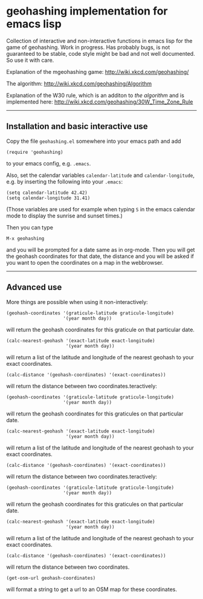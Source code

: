 # geohashing implementation for emacs lisp
Collection of interactive and non-interactive functions in emacs lisp for the
game of geohashing. Work in progress. Has probably bugs,
is not guaranteed to be stable, code style might be bad and not well documented.
So use it with care.

Explanation of the mgeohashing game: http://wiki.xkcd.com/geohashing/

The algorithm: http://wiki.xkcd.com/geohashing/Algorithm

Explanation of the W30 rule, which is an additon to *the algorithm* and is implemented here:
http://wiki.xkcd.com/geohashing/30W_Time_Zone_Rule

* * *
## Installation and basic interactive use

Copy the file `geohashing.el` somewhere into your emacs path and add

    (require 'geohashing)

to your emacs config, e.g. `.emacs`.

Also, set the calendar variables `calendar-latitude` and
`calendar-longitude`, e.g. by inserting the following into your `.emacs`:

    (setq calendar-latitude 42.42)
    (setq calendar-longitude 31.41)

(Those variables are used for example when typing `S`
in the emacs calendar mode to display the sunrise and sunset times.)

Then you can type

    M-x geohashing

and you will be prompted for a date same as in org-mode.
Then you will get the geohash coordinates for that date,
the distance and you will be asked if you want to open the coordinates
on a map in the webbrowser.

* * *
## Advanced use

More things are possible when using it non-interactively:

    (geohash-coordinates '(graticule-latitude graticule-longitude)
                         '(year month day))

will return the geohash coordinates for this graticule on that particular date.

    (calc-nearest-geohash '(exact-latitude exact-longitude)
                          '(year month day))

will return a list of the latitude and longitude of the nearest geohash to your
exact coordinates.

    (calc-distance '(geohash-coordinates) '(exact-coordinates))

will return the distance between two coordinates.teractively:

    (geohash-coordinates '(graticule-latitude graticule-longitude)
                         '(year month day))

will return the geohash coordinates for this graticules on that particular date.

    (calc-nearest-geohash '(exact-latitude exact-longitude)
                          '(year month day))

will return a list of the latitude and longitude of the nearest geohash to your
exact coordinates.

    (calc-distance '(geohash-coordinates) '(exact-coordinates))

will return the distance between two coordinates.teractively:

    (geohash-coordinates '(graticule-latitude graticule-longitude)
                         '(year month day))

will return the geohash coordinates for this graticules on that particular date.

    (calc-nearest-geohash '(exact-latitude exact-longitude)
                          '(year month day))

will return a list of the latitude and longitude of the nearest geohash to your
exact coordinates.

    (calc-distance '(geohash-coordinates) '(exact-coordinates))

will return the distance between two coordinates.

    (get-osm-url geohash-coordinates)

will format a string to get a url to an OSM map for these coordinates.
